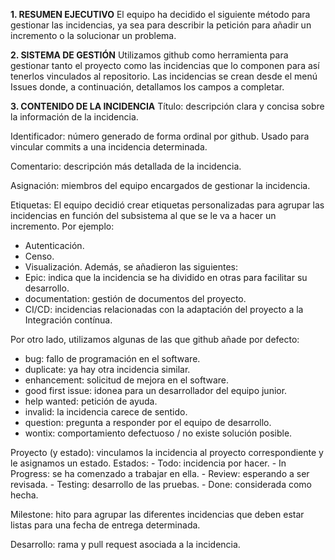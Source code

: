 **1. RESUMEN EJECUTIVO**
El equipo ha decidido el siguiente método para gestionar las incidencias, ya sea para describir la petición para añadir un incremento o la solucionar un problema. 

**2. SISTEMA DE GESTIÓN**
Utilizamos github como herramienta para gestionar tanto el proyecto como las incidencias que lo componen para así tenerlos vinculados al repositorio. Las incidencias se crean desde el menú Issues donde, a continuación, detallamos los campos a completar.

**3. CONTENIDO DE LA INCIDENCIA**
Título: descripción clara y concisa sobre la información de la incidencia.

Identificador: número generado de forma ordinal por github. Usado para vincular commits a una incidencia determinada.

Comentario: descripción más detallada de la incidencia. 

Asignación: miembros del equipo encargados de gestionar la incidencia.

Etiquetas: 
El equipo decidió crear etiquetas personalizadas para agrupar las incidencias en función del subsistema al que se le va a hacer un incremento. Por ejemplo:
  - Autenticación.
  - Censo.
  - Visualización.
Además, se añadieron las siguientes:
  - Epic: indica que la incidencia se ha dividido en otras para facilitar su desarrollo.
  - documentation: gestión de documentos del proyecto.
  - CI/CD: incidencias relacionadas con la adaptación del proyecto a la Integración contínua.
  
Por otro lado, utilizamos algunas de las que github añade por defecto:
  - bug: fallo de programación en el software.
  - duplicate: ya hay otra incidencia similar.
  - enhancement: solicitud de mejora en el software.
  - good first issue: idonea para un desarrollador del equipo junior.
  - help wanted: petición de ayuda.
  - invalid: la incidencia carece de sentido.
  - question: pregunta a responder por el equipo de desarrollo.
  - wontix: comportamiento defectuoso / no existe solución posible.

Proyecto (y estado): vinculamos la incidencia al proyecto correspondiente y le asignamos un estado.
  Estados: 
    - Todo: incidencia por hacer.
    - In Progress: se ha comenzado a trabajar en ella.
    - Review: esperando a ser revisada.
    - Testing: desarrollo de las pruebas.
    - Done: considerada como hecha.

Milestone: hito para agrupar las diferentes incidencias que deben estar listas para una fecha de entrega determinada.

Desarrollo: rama y pull request asociada a la incidencia.